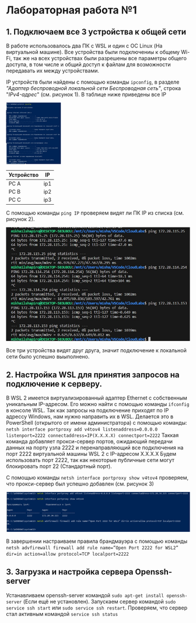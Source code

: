 # Лабораторная работа №1

## 1. Подключаем все 3 уcтройства к общей сети

В работе использовалось два ПК с WSL и один с ОС Linux (На виртуальной машине). Все устройства были подключениы к общему Wi-Fi, 
так же на всех устройствах были разрешены все параметры общего доступа, в том числе и общий доступ к файлам для возможности передавать их между устройствами.

IP устройств были найдены с помощью команды `ipconfig`, в разделе *"Адаптер беспроводной локальной сети Беспроводная сеть"*, строка "*IPv4-адрес*" (см. рисунок 1).
В таблице ниже приведены все IP

<img src="images/img1.png" alt="img1.png" width="150">

|Устройство|IP|
|----------|--|
|PC A|ip1|
|PC B|ip2|
|PC C|ip3|

С помощью команды `ping IP` проверяем видят ли ПК IP из списка (см. рисунок 2).

<img src="images/img2.png" alt="img2.png">

Все три устройства видят друг друга, значит подключение к локальной сети было успешно выыполнено.

## 2. Настройка WSL для принятия запросов на подключение к серверу.

В WSL 2 имеется виртуализированный адаптер Ethernet с собственным уникальным IP-адресом. Его можно найти с помощью команды `ifconfig` в консоле WSL. Так как запросы на подключение приходят по IP адрессу Windows, нам нужно направить их в WSL. Делается это в PowerShell (открытого от имени администратора) с помощью команды:
`netsh interface portproxy add v4tov4 listenaddress=0.0.0.0 listenport=2222 connectaddress=IP(X.X.X.X) connectport=2222` 
Таккая команда добавляет прокси-сервер портов, ожидающий передачи данных на порту узла 2222 и перенаправляющий все подключения на порт 2222 виртуальной машины WSL 2 с IP-адресом X.X.X.X Будем использовать порт 2222, так как некоторые публичные сети могут блокировать порт 22 (Стандартный порт).

С помощью команды `netsh interface portproxy show v4tov4` проверяем, что прокси-сервер был успешно добавлен (см. рисунок 3)

<img src="images/img3.png" alt="img3.png">

В завершении настраиваем правила брандмауэра с помощью команды `netsh advfirewall firewall add rule name=”Open Port 2222 for WSL2” dir=in action=allow protocol=TCP localport=2222`

## 3. Загрузка и настройка сервера Openssh-server

Устанавливаем openssh-server командой `sudo apt-get install openssh-server` (Если ещё не установлен). Запускаем сервер командой `sudo service ssh start` или `sudo service ssh restart`. Проверяем, что сервер стал активным командой `service ssh status`
